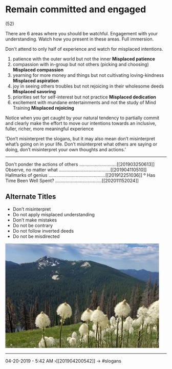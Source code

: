 # Remain committed and engaged
(52)

There are 6 areas where you should be watchful. Engagement with your understanding. Watch how you present in these areas. Full immersion.   

Don't attend to only half of experience and watch for misplaced intentions. 

1. patience with the outer world but not the inner **Misplaced patience**
2. compassion with in-group but not others (picking and choosing) **Misplaced compassion**
3. yearning for more money and things but not cultivating loving-kindness **Misplaced aspiration**
4. joy in seeing others troubles but not rejoicing in their wholesome deeds **Misplaced savoring**
5. priorities set for self-interest but not practice **Misplaced dedication**
6. excitement with mundane entertainments and not the study of Mind Training **Misplaced rejoicing**

Notice when you get caught by your natural tendency to partially commit and clearly make the effort to move our intentions towards an inclusive, fuller, richer, more meaningful experience

'Don’t misinterpret the slogans, but it may also mean don’t misinterpret what’s going on in your life. Don’t misinterpret what others are saying or doing, don’t misinterpret your own thoughts and actions.'

----------------------------------------------------------------

Don't ponder the actions of others .............................[[201903250613]]
Observe, no matter what ........................................[[201904110510]]
Hallmarks of genius ............................................[[201912251036]]
º Has Time Been Well Spent? ....................................[[202011152024]]

## Alternate Titles
- Don’t misinterpret
- Do not apply misplaced understanding
- Don’t make mistakes 
- Do not be contrary
- Do not follow inverted deeds
- Do not be misdirected

![](media/2017-07-06_10.40.48.jpg)

----------------------------------------------------------------
04-20-2019 - 5:42 AM
›[[201904200542]]
→ #slogans


<div style="page-break-after: always;"></div>

